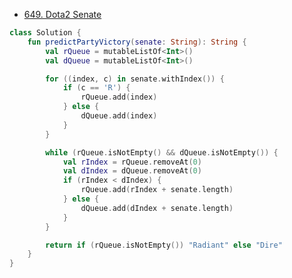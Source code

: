 - [649. Dota2 Senate](https://leetcode.com/problems/dota2-senate/description/?envType=study-plan-v2&envId=leetcode-75)

```kotlin
class Solution {
    fun predictPartyVictory(senate: String): String {
        val rQueue = mutableListOf<Int>()
        val dQueue = mutableListOf<Int>()

        for ((index, c) in senate.withIndex()) {
            if (c == 'R') {
                rQueue.add(index)
            } else {
                dQueue.add(index)
            }
        }

        while (rQueue.isNotEmpty() && dQueue.isNotEmpty()) {
            val rIndex = rQueue.removeAt(0)
            val dIndex = dQueue.removeAt(0)
            if (rIndex < dIndex) {
                rQueue.add(rIndex + senate.length)
            } else {
                dQueue.add(dIndex + senate.length)
            }
        }

        return if (rQueue.isNotEmpty()) "Radiant" else "Dire"
    }
}
```